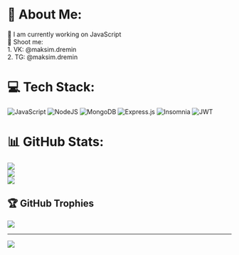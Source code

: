 # 💫 About Me:
🔭 I am currently working on JavaScript<br>💬 Shoot me:<br>1.  VK: @maksim.dremin<br>      2. TG: @maksim.dremin<br>


# 💻 Tech Stack:
![JavaScript](https://img.shields.io/badge/javascript-%23323330.svg?style=for-the-badge&logo=javascript&logoColor=%23F7DF1E) ![NodeJS](https://img.shields.io/badge/node.js-6DA55F?style=for-the-badge&logo=node.js&logoColor=white) 
![MongoDB](https://img.shields.io/badge/MongoDB-%234ea94b.svg?style=for-the-badge&logo=mongodb&logoColor=white) ![Express.js](https://img.shields.io/badge/express.js-%23404d59.svg?style=for-the-badge&logo=express&logoColor=%2361DAFB) ![Insomnia](https://img.shields.io/badge/Insomnia-black?style=for-the-badge&logo=insomnia&logoColor=5849BE) ![JWT](https://img.shields.io/badge/JWT-black?style=for-the-badge&logo=JSON%20web%20tokens)

# 📊 GitHub Stats:
![](https://github-readme-stats.vercel.app/api?username=dreminDev&theme=material-palenight&hide_border=false&include_all_commits=true&count_private=false)<br/>
![](https://github-readme-streak-stats.herokuapp.com/?user=dreminDev&theme=material-palenight&hide_border=false)<br/>
![](https://github-readme-stats.vercel.app/api/top-langs/?username=dreminDev&theme=material-palenight&hide_border=false&include_all_commits=true&count_private=false&layout=compact)

## 🏆 GitHub Trophies
![](https://github-profile-trophy.vercel.app/?username=dreminDev&theme=nord&no-frame=false&no-bg=false&margin-w=4)

---
[![](https://visitcount.itsvg.in/api?id=dreminDev&icon=2&color=1)](https://visitcount.itsvg.in)
